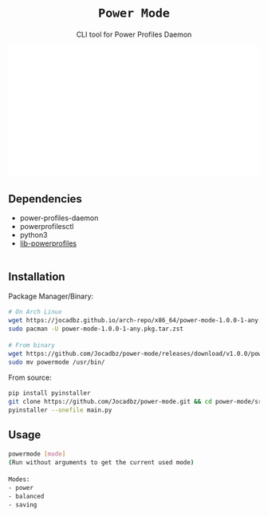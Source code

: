 <h1 align="center"><code>Power Mode</code></h1>
<p align="center">CLI tool for Power Profiles Daemon</p>

<p align="center">
<a href="Power Mode.svg">
  <img src="Power Mode.svg">
</a>
</p>

## Dependencies
- power-profiles-daemon
- powerprofilesctl
- python3
- <a href="https://github.com/Jocadbz/lib-powerprofiles" target="_blank">lib-powerprofiles</a>
<br></br>

## Installation

Package Manager/Binary:
```bash
# On Arch Linux
wget https://jocadbz.github.io/arch-repo/x86_64/power-mode-1.0.0-1-any.pkg.tar.zst
sudo pacman -U power-mode-1.0.0-1-any.pkg.tar.zst

# From binary
wget https://github.com/Jocadbz/power-mode/releases/download/v1.0.0/powermode
sudo mv powermode /usr/bin/
```

From source:
```bash
pip install pyinstaller
git clone https://github.com/Jocadbz/power-mode.git && cd power-mode/src/
pyinstaller --onefile main.py
```

## Usage

```bash
powermode [mode]
(Run without arguments to get the current used mode)
    
Modes:
- power
- balanced
- saving
```